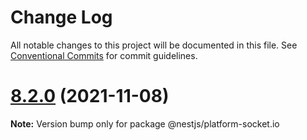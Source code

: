 # Change Log

All notable changes to this project will be documented in this file.
See [Conventional Commits](https://conventionalcommits.org) for commit guidelines.

<a name="8.2.0"></a>
# [8.2.0](https://github.com/nestjs/nest/compare/v8.1.2...v8.2.0) (2021-11-08)




**Note:** Version bump only for package @nestjs/platform-socket.io
